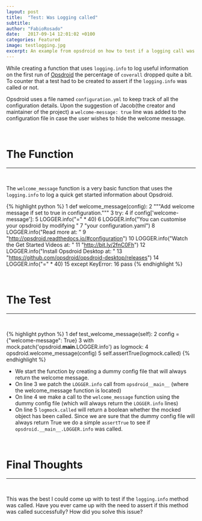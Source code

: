 ```yaml
---
layout: post
title:  "Test: Was Logging called"
subtitle:
author: "FabioRosado"
date:   2017-09-14 12:01:02 +0100
categories: Featured
image: testlogging.jpg
excerpt: An example from opsdroid on how to test if a logging call was made successfully. Unittest and mock.patch were used to make that assertion.
---
```

While creating a function that uses `logging.info` to log useful information on the first run of [Opsdroid](https://github.com/opsdroid/opsdroid) the percentage of `coverall` dropped quite a bit. To counter that a test had to be created to assert if the `logging.info` was called or not.

Opsdroid uses a file named `configuration.yml` to keep track of all the configuration details. Upon the suggestion of Jacob(the creator and maintainer of the project) a `welcome-message: true` line was added to the configuration file in case the user wishes to hide the welcome message.

&nbsp;
# The Function
------
&nbsp;

The `welcome_message` function is a very basic function that uses the `logging.info` to log a quick get started information about Opsdroid.

{% highlight python %}
1  def welcome_message(config):
2      """Add welcome message if set to true in configuration."""
3      try:
4          if config['welcome-message']:
5              LOGGER.info("=" * 40)
6              LOGGER.info("You can customise your opsdroid by modifying "
7                          "your configuration.yaml")
8              LOGGER.info("Read more at: "
9                          "http://opsdroid.readthedocs.io/#configuration")
10             LOGGER.info("Watch the Get Started Videos at: "
11                         "http://bit.ly/2fnC0Fh")
12             LOGGER.info("Install Opsdroid Desktop at: "
13                         "https://github.com/opsdroid/opsdroid-desktop/releases")
14             LOGGER.info("=" * 40)
15     except KeyError:
16         pass
{% endhighlight %}

&nbsp;
# The Test
------
&nbsp;

{% highlight python %}
1   def test_welcome_message(self):
2    config = {"welcome-message": True}
3    with mock.patch('opsdroid.__main__.LOGGER.info') as logmock:
4      opsdroid.welcome_message(config)
5      self.assertTrue(logmock.called)
{% endhighlight  %}


- We start the function by creating a dummy config file that will always return the welcome message.
- On line 3 we patch the `LOGGER.info` call from `opsdroid__main__` (where the welcome_message function is located)
- On line 4 we make a call to the `welcome_message` function using the dummy config file (which will always return the `LOGGER.info` lines)
- On line 5 `logmock.called` will return a boolean whether the mocked object has been called. Since we are sure that the dummy config file will always return True we do a simple `assertTrue` to see if `opsdroid.__main__.LOGGER.info` was called.

&nbsp;
# Final Thoughts
------
&nbsp;

This was the best I could come up with to test if the `logging.info` method was called.
Have you ever came up with the need to assert if this method was called successfully? How did you solve this issue?

&nbsp;
